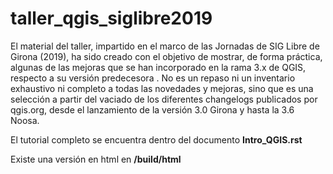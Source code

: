# taller_qgis_siglibre2019

El material del taller, impartido en el marco de las Jornadas de SIG Libre de Girona (2019), ha sido creado con el objetivo de mostrar, de forma práctica, algunas de las mejoras que se han incorporado en la rama 3.x de QGIS, respecto a su versión predecesora . No es un repaso ni un inventario exhaustivo ni completo a todas las novedades y mejoras, sino que es una selección a partir del vaciado de los diferentes changelogs publicados por qgis.org, desde el lanzamiento de la versión 3.0 Girona y hasta la 3.6 Noosa.

El tutorial completo se encuentra dentro del documento **Intro_QGIS.rst**

Existe una versión en html en **/build/html**
